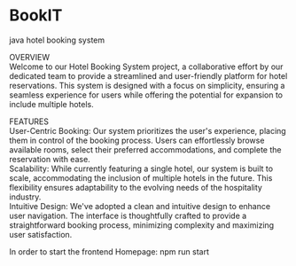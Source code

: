 # BookIT
java hotel booking system  

OVERVIEW    
Welcome to our Hotel Booking System project, a collaborative effort by our dedicated team to provide a streamlined and user-friendly platform for hotel reservations. This system is designed with a focus on simplicity, ensuring a seamless experience for users while offering the potential for expansion to include multiple hotels.  
  
FEATURES  
User-Centric Booking: Our system prioritizes the user's experience, placing them in control of the booking process. Users can effortlessly browse available rooms, select their preferred accommodations, and complete the reservation with ease.  
Scalability: While currently featuring a single hotel, our system is built to scale, accommodating the inclusion of multiple hotels in the future. This flexibility ensures adaptability to the evolving needs of the hospitality industry.  
Intuitive Design: We've adopted a clean and intuitive design to enhance user navigation. The interface is thoughtfully crafted to provide a straightforward booking process, minimizing complexity and maximizing user satisfaction.  

In order to start the frontend Homepage:
npm run start
